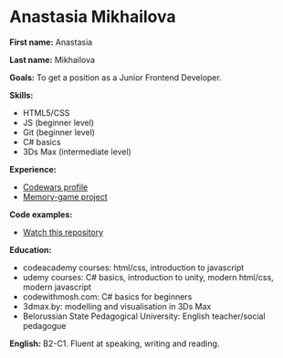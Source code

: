 # Anastasia Mikhailova

**First name:** Anastasia

**Last name:** Mikhailova


**Goals:**
To get a position as a Junior Frontend Developer. 

**Skills:** 
- HTML5/CSS 
- JS (beginner level) 
- Git (beginner level)
- C# basics 
- 3Ds Max (intermediate level)

**Experience:** 

- [Codewars profile](https://www.codewars.com/users/AnastasiaMikhailova) 
- [Memory-game project](https://laughing-hamilton-74ba72.netlify.com)

**Code examples:**
- [Watch this repository](https://github.com/Asya-Mikhailova/Asya-Mikhailova.github.io) 

**Education:** 
- codeacademy courses: html/css, introduction to javascript 
- udemy courses: C# basics, introduction to unity, modern html/css, modern javascript 
- codewithmosh.com: C# basics for beginners 
- 3dmax.by: modelling and visualisation in 3Ds Max 
- Belorussian State Pedagogical University: English teacher/social pedagogue

**English:** B2-C1. Fluent at speaking, writing and reading.
